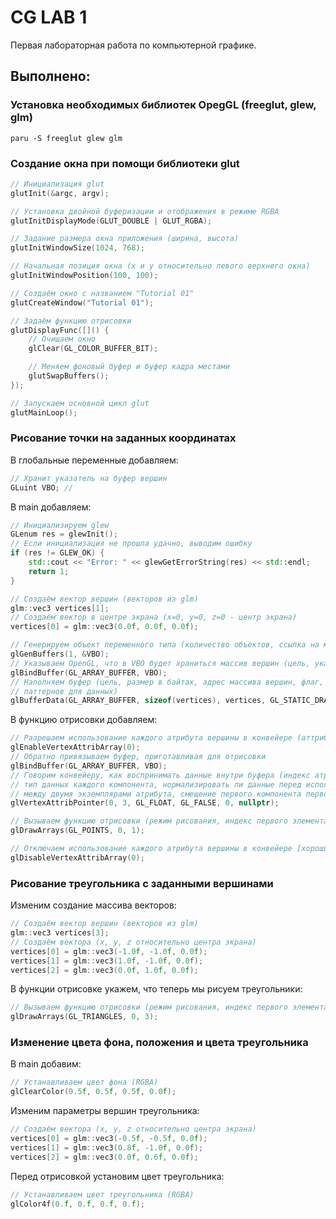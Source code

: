 # CG LAB 1

Первая лабораторная работа по компьютерной графике.

## Выполнено:

### Установка необходимых библиотек OpegGL (freeglut, glew, glm)

```shell
paru -S freeglut glew glm
```

### Создание окна при помощи библиотеки glut

```c++
// Инициализация glut
glutInit(&argc, argv);

// Установка двойной буферизации и отображения в режиме RGBA
glutInitDisplayMode(GLUT_DOUBLE | GLUT_RGBA);

// Задание размера окна приложения (ширина, высота)
glutInitWindowSize(1024, 768);

// Начальная позиция окна (x и y относительно левого верхнего окна)
glutInitWindowPosition(100, 100);

// Создаём окно с названием "Tutorial 01"
glutCreateWindow("Tutorial 01");

// Задаём функцию отрисовки
glutDisplayFunc([]() {
    // Очищаем окно
    glClear(GL_COLOR_BUFFER_BIT);

    // Меняем фоновый буфер и буфер кадра местами
    glutSwapBuffers();
});

// Запускаем основной цикл glut
glutMainLoop();
```

### Рисование точки на заданных координатах

В глобальные переменные добавляем:

```c++
// Хранит указатель на буфер вершин
GLuint VBO; // 
```

В main добавляем:

```c++
// Инициализируем glew
GLenum res = glewInit();
// Если инициализация не прошла удачно, выводим ошибку
if (res != GLEW_OK) {
    std::cout << "Error: " << glewGetErrorString(res) << std::endl;
    return 1;
}

// Создаём вектор вершин (векторов из glm)
glm::vec3 vertices[1];
// Создаём вектор в центре экрана (x=0, y=0, z=0 - центр экрана)
vertices[0] = glm::vec3(0.0f, 0.0f, 0.0f);

// Генерируем объект переменного типа (количество объектов, ссылка на массив для хранения)
glGenBuffers(1, &VBO);
// Указываем OpenGL, что в VBO будет храниться массив вершин (цель, указатель на массив)
glBindBuffer(GL_ARRAY_BUFFER, VBO);
// Наполняем буфер (цель, размер в байтах, адрес массива вершин, флаг, обозначающий использование
// паттернов для данных)
glBufferData(GL_ARRAY_BUFFER, sizeof(vertices), vertices, GL_STATIC_DRAW);
```

В функцию отрисовки добавляем:
```c++
// Разрешаем использование каждого атрибута вершины в конвейере (аттрибут вершины)
glEnableVertexAttribArray(0);
// Обратно привязываем буфер, приготавливая для отрисовки
glBindBuffer(GL_ARRAY_BUFFER, VBO);
// Говорим конвейеру, как воспринимать данные внутри буфера (индекс атрибута, количество аттрибутов,
// тип данных каждого компонента, нормализировать ли данные перед использованием, шаг - число байтов
// между двумя экземплярами атрибута, смещение первого компонента первого универсального атрибута вершины)
glVertexAttribPointer(0, 3, GL_FLOAT, GL_FALSE, 0, nullptr);

// Вызываем функцию отрисовки (режим рисования, индекс первого элемента в буфере, количество элементов)
glDrawArrays(GL_POINTS, 0, 1);

// Отключаем использование каждого атрибута вершины в конвейере [хороший тон]
glDisableVertexAttribArray(0);
```

### Рисование треугольника с заданными вершинами

Изменим создание массива векторов:
```c++
// Создаём вектор вершин (векторов из glm)
glm::vec3 vertices[3];
// Создаём вектора (x, y, z относительно центра экрана)
vertices[0] = glm::vec3(-1.0f, -1.0f, 0.0f);
vertices[1] = glm::vec3(1.0f, -1.0f, 0.0f);
vertices[2] = glm::vec3(0.0f, 1.0f, 0.0f);
```

В функции отрисовке укажем, что теперь мы рисуем треугольники:
```c++
// Вызываем функцию отрисовки (режим рисования, индекс первого элемента в буфере, количество элементов)
glDrawArrays(GL_TRIANGLES, 0, 3);
```

### Изменение цвета фона, положения и цвета треугольника

В main добавим:
```c++
// Устанавливаем цвет фона (RGBA)
glClearColor(0.5f, 0.5f, 0.5f, 0.0f);
```

Изменим параметры вершин треугольника:
```c++
// Создаём вектора (x, y, z относительно центра экрана)
vertices[0] = glm::vec3(-0.5f, -0.5f, 0.0f);
vertices[1] = glm::vec3(0.8f, -1.0f, 0.0f);
vertices[2] = glm::vec3(0.0f, 0.6f, 0.0f);
```

Перед отрисовкой установим цвет треугольника:
```c++
// Устанавливаем цвет треугольника (RGBA)
glColor4f(0.f, 0.f, 0.f, 0.f);
```